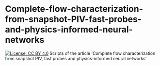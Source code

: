 # Complete-flow-characterization-from-snapshot-PIV-fast-probes-and-physics-informed-neural-networks
[![License: CC BY 4.0](https://img.shields.io/badge/License-CC_BY_4.0-lightgrey.svg)](https://creativecommons.org/licenses/by/4.0/)
Scripts of the article 'Complete flow characterization from snapshot PIV, fast probes and physics-informed neural networks'
